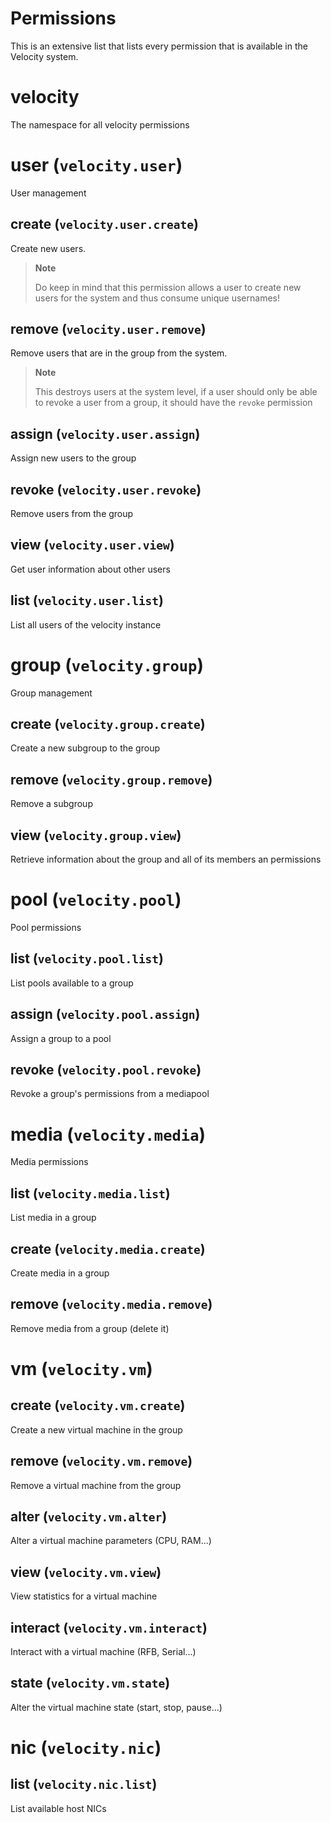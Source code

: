# Permissions

This is an extensive list that lists every permission that is available in the Velocity system.

# velocity

The namespace for all velocity permissions

# user (`velocity.user`)

User management

## create (`velocity.user.create`)

Create new users.

> **Note**
>
> Do keep in mind that this permission allows a user to create new users for the system and thus consume unique usernames!

## remove (`velocity.user.remove`)

Remove users that are in the group from the system.

> **Note**
>
> This destroys users at the system level, if a user should only be able to revoke a user from a group, it should have the `revoke` permission

## assign (`velocity.user.assign`)

Assign new users to the group

## revoke (`velocity.user.revoke`)

Remove users from the group

## view (`velocity.user.view`)

Get user information about other users

## list (`velocity.user.list`)

List all users of the velocity instance

# group (`velocity.group`)

Group management

## create (`velocity.group.create`)

Create a new subgroup to the group

## remove (`velocity.group.remove`)

Remove a subgroup

## view (`velocity.group.view`)

Retrieve information about the group and all of its members an permissions

# pool (`velocity.pool`)

Pool permissions

## list (`velocity.pool.list`)

List pools available to a group

## assign (`velocity.pool.assign`)

Assign a group to a pool

## revoke (`velocity.pool.revoke`)

Revoke a group's permissions from a mediapool

# media (`velocity.media`)

Media permissions

## list (`velocity.media.list`)

List media in a group

## create (`velocity.media.create`)

Create media in a group

## remove (`velocity.media.remove`)

Remove media from a group (delete it)

# vm (`velocity.vm`)

## create (`velocity.vm.create`)

Create a new virtual machine in the group

## remove (`velocity.vm.remove`)

Remove a virtual machine from the group

## alter (`velocity.vm.alter`)

Alter a virtual machine parameters (CPU, RAM...)

## view (`velocity.vm.view`)

View statistics for a virtual machine

## interact (`velocity.vm.interact`)

Interact with a virtual machine (RFB, Serial...)

## state (`velocity.vm.state`)

Alter the virtual machine state (start, stop, pause...)

# nic (`velocity.nic`)

## list (`velocity.nic.list`)

List available host NICs

